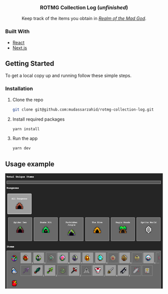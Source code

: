 <p align="center">
<h3 align="center">ROTMG Collection Log (<i>unfinished</i>)</h3>
  <p align="center">
  Keep track of the items you obtain in <i><a title="ROTMG" href="https://en.wikipedia.org/wiki/Realm_of_the_Mad_God" target="_blank" rel="noreferrer">Realm of the Mad God</a></i>.
    <br />
</p>

### Built With

* [React](https://github.com/facebook/react)
* [Next.js](https://github.com/vercel/next.js/)


## Getting Started

To get a local copy up and running follow these simple steps.


### Installation

1. Clone the repo
   ```sh
   git clone git@github.com:mudassarzahid/rotmg-collection-log.git
   ```
2. Install required packages
   ```sh
   yarn install
   ```
3. Run the app
   ```sh
   yarn dev
   ```


## Usage example
<span align="center">
<img src="public/example.png" alt="example">
</span>
